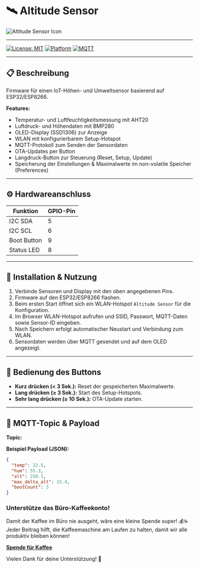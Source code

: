 # 🛰️ Altitude Sensor

![Altitude Sensor Icon](https://img.icons8.com/ios-filled/50/000000/altimeter.png)

---

[![License: MIT](https://img.shields.io/badge/License-MIT-blue.svg)](LICENSE)
[![Platform](https://img.shields.io/badge/Platform-ESP32-green.svg)]()
[![MQTT](https://img.shields.io/badge/Protocol-MQTT-orange.svg)]()

---

## 📋 Beschreibung

Firmware für einen IoT-Höhen- und Umweltsensor basierend auf ESP32/ESP8266. 

**Features:**

- Temperatur- und Luftfeuchtigkeitsmessung mit AHT20  
- Luftdruck- und Höhendaten mit BMP280  
- OLED-Display (SSD1306) zur Anzeige  
- WLAN mit konfigurierbarem Setup-Hotspot  
- MQTT-Protokoll zum Senden der Sensordaten  
- OTA-Updates per Button  
- Langdruck-Button zur Steuerung (Reset, Setup, Update)  
- Speicherung der Einstellungen & Maximalwerte im non-volatile Speicher (Preferences)  

---

## ⚙️ Hardwareanschluss

| Funktion        | GPIO-Pin |
|-----------------|----------|
| I2C SDA         | 5        |
| I2C SCL         | 6        |
| Boot Button     | 9        |
| Status LED      | 8        |

---

## 🚀 Installation & Nutzung

1. Verbinde Sensoren und Display mit den oben angegebenen Pins.  
2. Firmware auf den ESP32/ESP8266 flashen.  
3. Beim ersten Start öffnet sich ein WLAN-Hotspot `Altitude Sensor` für die Konfiguration.  
4. Im Browser WLAN-Hotspot aufrufen und SSID, Passwort, MQTT-Daten sowie Sensor-ID eingeben.  
5. Nach Speichern erfolgt automatischer Neustart und Verbindung zum WLAN.  
6. Sensordaten werden über MQTT gesendet und auf dem OLED angezeigt.

---

## 🔘 Bedienung des Buttons

- **Kurz drücken (< 3 Sek.):** Reset der gespeicherten Maximalwerte.  
- **Lang drücken (≥ 3 Sek.):** Start des Setup-Hotspots.  
- **Sehr lang drücken (≥ 10 Sek.):** OTA-Update starten.

---

## 📡 MQTT-Topic & Payload

**Topic:**


**Beispiel Payload (JSON):**
```json
{
  "temp": 22.5,
  "hum": 55.3,
  "alt": 250.1,
  "max_delta_alt": 15.4,
  "bootCount": 3
}
```

### Unterstütze das Büro-Kaffeekonto!

Damit der Kaffee im Büro nie ausgeht, wäre eine kleine Spende super! 💰☕  
Jeder Beitrag hilft, die Kaffeemaschine am Laufen zu halten, damit wir alle produktiv bleiben können!

[**Spende für Kaffee**](https://www.paypal.com/donate/?business=ACU26RPTCA44S&no_recurring=0&item_name=Dieses+Projekt+und+der+Service+kann+nur+durch+eure+Spenden+finanziert+werden.&currency_code=EUR)

Vielen Dank für deine Unterstützung! 🙌


